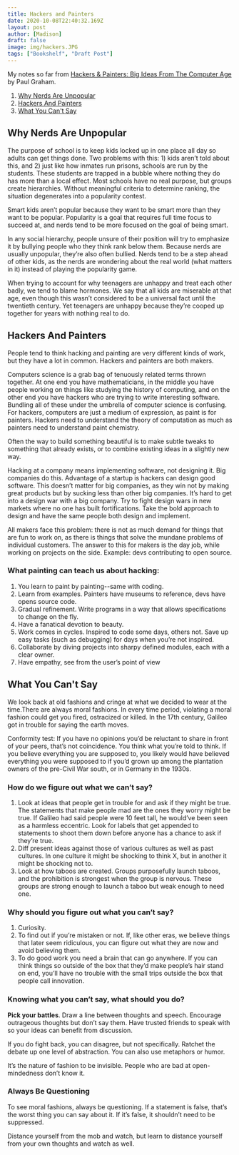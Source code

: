 ```yaml
---
title: Hackers and Painters
date: 2020-10-08T22:40:32.169Z
layout: post
author: [Madison]
draft: false
image: img/hackers.JPG
tags: ["Bookshelf", "Draft Post"]
---
```


My notes so far from [Hackers & Painters: Big Ideas From The Computer Age](https://www.amazon.com/Hackers-Painters-Big-Ideas-Computer/dp/1449389554) by Paul Graham.

1. [Why Nerds Are Unpopular](#why-nerds)
2. [Hackers And Painters](#hackers-and-painters)
3. [What You Can't Say](#what-you-cant-say)

##  Why Nerds Are Unpopular <a name="why-nerds"></a>

The purpose of school is to keep kids locked up in one place all day so adults can get things done. Two problems with this: 1) kids aren’t told about this, and 2) just like how inmates run prisons, schools are run by the students. These students are trapped in a bubble where nothing they do has more than a local effect. Most schools have no real purpose, but groups create hierarchies. Without meaningful criteria to determine ranking, the situation degenerates into a popularity contest. 

Smart kids aren’t popular because they want to be smart more than they want to be popular. Popularity is a goal that requires full time focus to succeed at, and nerds tend to be more focused on the goal of being smart. 

In any social hierarchy, people unsure of their position will try to emphasize it by bullying people who they think rank below them. Because nerds are usually unpopular, they’re also often bullied. Nerds tend to be a step ahead of other kids, as the nerds are wondering about the real world (what matters in it) instead of playing the popularity game. 

When trying to account for why teenagers are unhappy and treat each other badly, we tend to blame hormones. We say that all kids are miserable at that age, even though this wasn’t considered to be a universal fact until the twentieth century. Yet teenagers are unhappy because they’re cooped up together for years with nothing real to do. 

##  Hackers And Painters <a name="hackers-and-painters"></a>

People tend to think hacking and painting are very different  kinds of work, but they have a lot in common. Hackers and painters are both makers.

Computers science is a grab bag of tenuously related terms thrown together. At one end you have mathematicians, in the  middle you have people working on things like studying the history of computing, and on the other end you have hackers who are trying to write interesting software. Bundling all of these under the umbrella of computer science is confusing. For hackers, computers are just a medium of expression, as paint is for painters. Hackers need to understand the theory of computation as much as painters need to understand paint chemistry. 

Often the way to build something beautiful is to make subtle tweaks to something that already exists, or to combine existing ideas in a slightly new way. 

Hacking at a company means implementing software, not designing it. Big companies do this. Advantage of a startup is hackers can design good software. This doesn’t matter for big companies, as they win not by making great products but by sucking less than other big companies. It’s hard to get into a design war with a big company. Try to fight design wars in new markets where no one has built fortifications. Take the bold approach to design and have the same people both design and implement.

All makers face this problem: there is not as much demand for things that are fun to work on, as there is things that solve the mundane problems of individual customers. The answer to this for makers is the day job, while working on projects on the side. Example: devs  contributing to open source. 

### What painting can teach us about hacking:

1. You learn to paint by painting--same with coding.
2. Learn from examples. Painters have museums to reference, devs have opens source code. 
3. Gradual refinement. Write programs in a way that allows specifications to change on the fly. 
4. Have a fanatical  devotion to beauty. 
5. Work comes in cycles. Inspired to code some days, others not. Save up easy tasks (such as debugging) for days when you’re not inspired. 
6. Collaborate by diving projects into sharpy defined modules, each with a clear owner. 
7. Have empathy, see from the user’s point of view 

##  What You Can't Say <a name="what-you-cant-say"></a>

We look back at old fashions and cringe at what we decided to wear at the time.There are always moral fashions. In every time period, violating a moral fashion could get you fired, ostracized or killed. In the 17th century, Galileo got in trouble for saying the earth moves. 

Conformity test: If you have no opinions you’d be reluctant to share in front of your peers, that’s not coincidence. You think what you’re told to think. If you believe everything you are supposed to, you likely would have believed everything you were supposed to if you’d grown up among the plantation owners of the pre-Civil War south, or in Germany in the 1930s. 

### How do we figure out what we can’t say?

1. Look at ideas that people get in trouble for and ask if they might be true. The statements that make people mad are the ones they worry might be true. If Galileo had said people were 10 feet tall, he would’ve been seen as a harmless eccentric. 
Look for labels that get appended to statements to shoot them down before anyone has a chance to ask if they’re true. 
2. Diff present ideas against those of various cultures as well as past cultures. In one culture it might be shocking to think X, but in another it might be shocking not to.
3. Look at how taboos are created. Groups purposefully launch taboos, and the prohibition is strongest when the group is nervous. These groups are strong enough to launch a taboo but weak enough to need one. 

### Why should you figure out what you can’t say?
1. Curiosity.
2. To find out if you’re mistaken or not. If, like other eras, we believe things that later seem ridiculous, you can figure out what they are now and avoid believing them.
3. To do good work you need a brain that can go anywhere. If you can think things so outside of the box that they’d make people’s hair stand on end, you’ll have no trouble with the small trips outside the box that people call innovation. 

### Knowing what you can’t say, what should you do? 

**Pick your battles**. Draw a line between thoughts and speech. Encourage outrageous thoughts but don’t say them. Have trusted friends to speak with so your ideas can benefit from discussion.

If you do fight back, you can disagree, but not specifically. Ratchet the debate up one  level of abstraction. You can also use metaphors or humor. 

It’s the nature of fashion to be invisible. People who are bad at open-mindedness don’t know it. 

### Always Be Questioning

To see moral fashions, always be questioning. If a statement is false, that’s the worst thing you can say about it. If it’s false, it shouldn’t need to be suppressed. 

Distance yourself from the mob and watch, but learn to distance yourself from your own thoughts and watch as well. 